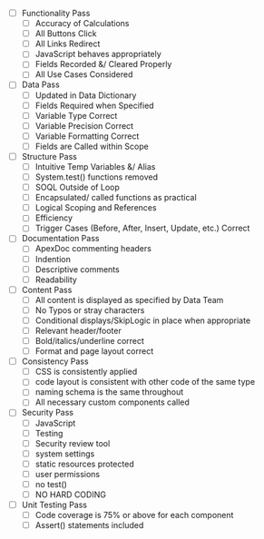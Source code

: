 - [ ] Functionality Pass
   - [ ] Accuracy of Calculations
   - [ ] All Buttons Click
   - [ ] All Links Redirect
   - [ ] JavaScript behaves appropriately
   - [ ] Fields Recorded &/ Cleared Properly
   - [ ] All Use Cases Considered
- [ ] Data Pass
   - [ ] Updated in Data Dictionary
   - [ ] Fields Required when Specified
   - [ ] Variable Type Correct
   - [ ] Variable Precision Correct
   - [ ] Variable Formatting Correct
   - [ ] Fields are Called within Scope
- [ ] Structure Pass
   - [ ] Intuitive Temp Variables &/ Alias
   - [ ] System.test() functions removed
   - [ ] SOQL Outside of Loop
   - [ ] Encapsulated/ called functions as practical
   - [ ] Logical Scoping and References
   - [ ] Efficiency
   - [ ] Trigger Cases (Before, After, Insert, Update, etc.) Correct
- [ ] Documentation Pass
   - [ ] ApexDoc commenting headers
   - [ ] Indention
   - [ ] Descriptive comments
   - [ ] Readability
- [ ] Content Pass
   - [ ] All content is displayed as specified by Data Team
   - [ ] No Typos or stray characters
   - [ ] Conditional displays/SkipLogic in place when appropriate
   - [ ] Relevant header/footer
   - [ ] Bold/italics/underline correct
   - [ ] Format and page layout correct
- [ ] Consistency Pass
   - [ ] CSS is consistently applied
   - [ ] code layout is consistent with other code of the same type
   - [ ] naming schema is the same throughout
   - [ ] All necessary custom components called
- [ ] Security Pass
   - [ ] JavaScript
   - [ ] Testing
   - [ ] Security review tool
   - [ ] system settings
   - [ ] static resources protected
   - [ ] user permissions
   - [ ] no test()
   - [ ] NO HARD CODING
- [ ] Unit Testing Pass
   - [ ] Code coverage is 75% or above for each component
   - [ ] Assert() statements included
